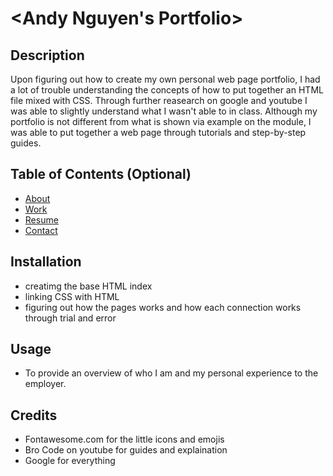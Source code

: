 # <Andy Nguyen's Portfolio>

## Description

Upon figuring out how to create my own personal web page portfolio, I had a lot of trouble understanding the concepts of how to put together an HTML file mixed with CSS. Through further reasearch on google and youtube I was able to slightly understand what I wasn't able to in class. Although my portfolio is not different from what is shown via example on the module, I was able to put together a web page through tutorials and step-by-step guides.

## Table of Contents (Optional)

- [About](#aboutMe)
- [Work](#work)
- [Resume](#resume)
- [Contact](#contact)

## Installation

- creatimg the base HTML index
- linking CSS with HTML
- figuring out how the pages works and how each connection works through trial and error

## Usage

- To provide an overview of who I am and my personal experience to the employer.

## Credits

- Fontawesome.com for the little icons and emojis
- Bro Code on youtube for guides and explaination
- Google for everything